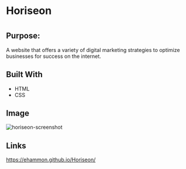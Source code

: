 # Horiseon
#
## Purpose:
A website that offers a variety of digital marketing strategies to optimize businesses for success on the internet. 

## Built With
* HTML
* CSS

## Image
![horiseon-screenshot](https://user-images.githubusercontent.com/92494438/140658478-cab431f6-5fde-4faf-9779-61bf9853b483.png)

## Links
https://ehammon.github.io/Horiseon/
